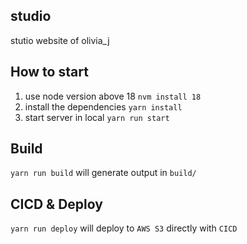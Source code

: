 ## studio
stutio website of olivia_j

## How to start
1. use node version above 18 `nvm install 18`
2. install the dependencies `yarn install`
3. start server in local `yarn run start`

## Build
`yarn run build` will generate output in `build/`

## CICD & Deploy
`yarn run deploy` will deploy to `AWS S3` directly with `CICD`
